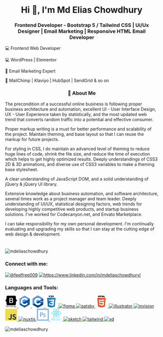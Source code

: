 <h1 align="center">Hi 👋, I'm Md Elias Chowdhury</h1>
<h3 align="center">Frontend Developer - Bootstrap 5 / Tailwind CSS | Ui/Ux Designer | Email Marketing | Responsive HTML Email Developer</h3>

<p align="left">💻 Frontend Web Developer</p>
<p align="left">💻 WordPress | Elementor</p>
<p align="left">📧 Email Marketing Expert</p>
<p align="left">📨 MailChimp | Klaviyo | HubSpot | SendGrid & so on</p>

<h3 align="center">👋 About Me</h1>

The precondition of a successful online business is following proper business architecture and automation, excellent UI - User Interface Design, UX - User Experience taken by statistically, and the most updated web trend that converts random traffic into a potential and effective consumer.

Proper markup writing is a must for better performance and scalability of the project. Maintain theming, and base layout so that I can reuse the markup for future projects.

For styling in CSS, I do maintain an advanced level of theming to reduce huge lines of code, shrink the file size, and reduce the time of execution which helps to get highly optimized results.
Deeply understandings of CSS3 2D & 3D animations, and diverse use of CSS3 variables to make a theming base stylesheet.

A clear understanding of JavaScript DOM, and a solid understanding of jQuery & jQuery UI library.

Extensive knowledge about business automation, and software architecture, several times work as a project manager and team leader. Deeply understanding of UI/UX, statistical designing factors, web trends for developing highly competitive web products, and startup business solutions. I've worked for Codecanyon.net, and Envato Marketplace.

I can take responsibility for my own personal development. I'm continually evaluating and upgrading my skills so that I can stay at the cutting edge of web design & development.

<h1 align="center"></h1>

<p align="left"> <img src="https://komarev.com/ghpvc/?username=mdeliaschowdhury&label=Profile%20views&color=0e75b6&style=flat" alt="mdeliaschowdhury" /> </p>

<h3 align="left">Connect with me:</h3>
<p align="left">
<a href="https://twitter.com/@feelfree009" target="blank"><img align="center" src="https://raw.githubusercontent.com/rahuldkjain/github-profile-readme-generator/master/src/images/icons/Social/twitter.svg" alt="@feelfree009" height="30" width="40" /></a>
<a href="https://linkedin.com/in/https://www.linkedin.com/in/mdeliaschowdhury/" target="blank"><img align="center" src="https://raw.githubusercontent.com/rahuldkjain/github-profile-readme-generator/master/src/images/icons/Social/linked-in-alt.svg" alt="https://www.linkedin.com/in/mdeliaschowdhury/" height="30" width="40" /></a>
</p>

<h3 align="left">Languages and Tools:</h3>
<p align="left"> <a href="https://getbootstrap.com" target="_blank" rel="noreferrer"> <img src="https://raw.githubusercontent.com/devicons/devicon/master/icons/bootstrap/bootstrap-plain-wordmark.svg" alt="bootstrap" width="40" height="40"/> </a> <a href="https://www.cprogramming.com/" target="_blank" rel="noreferrer"> <img src="https://raw.githubusercontent.com/devicons/devicon/master/icons/c/c-original.svg" alt="c" width="40" height="40"/> </a> <a href="https://www.w3schools.com/cpp/" target="_blank" rel="noreferrer"> <img src="https://raw.githubusercontent.com/devicons/devicon/master/icons/cplusplus/cplusplus-original.svg" alt="cplusplus" width="40" height="40"/> </a> <a href="https://www.w3schools.com/css/" target="_blank" rel="noreferrer"> <img src="https://raw.githubusercontent.com/devicons/devicon/master/icons/css3/css3-original-wordmark.svg" alt="css3" width="40" height="40"/> </a> <a href="https://www.figma.com/" target="_blank" rel="noreferrer"> <img src="https://www.vectorlogo.zone/logos/figma/figma-icon.svg" alt="figma" width="40" height="40"/> </a> <a href="https://www.gatsbyjs.com/" target="_blank" rel="noreferrer"> <img src="https://www.vectorlogo.zone/logos/gatsbyjs/gatsbyjs-icon.svg" alt="gatsby" width="40" height="40"/> </a> <a href="https://www.w3.org/html/" target="_blank" rel="noreferrer"> <img src="https://raw.githubusercontent.com/devicons/devicon/master/icons/html5/html5-original-wordmark.svg" alt="html5" width="40" height="40"/> </a> <a href="https://www.adobe.com/in/products/illustrator.html" target="_blank" rel="noreferrer"> <img src="https://www.vectorlogo.zone/logos/adobe_illustrator/adobe_illustrator-icon.svg" alt="illustrator" width="40" height="40"/> </a> <a href="https://www.invisionapp.com/" target="_blank" rel="noreferrer"> <img src="https://www.vectorlogo.zone/logos/invisionapp/invisionapp-icon.svg" alt="invision" width="40" height="40"/> </a> <a href="https://developer.mozilla.org/en-US/docs/Web/JavaScript" target="_blank" rel="noreferrer"> <img src="https://raw.githubusercontent.com/devicons/devicon/master/icons/javascript/javascript-original.svg" alt="javascript" width="40" height="40"/> </a> <a href="https://nuxtjs.org/" target="_blank" rel="noreferrer"> <img src="https://www.vectorlogo.zone/logos/nuxtjs/nuxtjs-icon.svg" alt="nuxtjs" width="40" height="40"/> </a> <a href="https://www.photoshop.com/en" target="_blank" rel="noreferrer"> <img src="https://raw.githubusercontent.com/devicons/devicon/master/icons/photoshop/photoshop-line.svg" alt="photoshop" width="40" height="40"/> </a> <a href="https://reactjs.org/" target="_blank" rel="noreferrer"> <img src="https://raw.githubusercontent.com/devicons/devicon/master/icons/react/react-original-wordmark.svg" alt="react" width="40" height="40"/> </a> <a href="https://www.sketch.com/" target="_blank" rel="noreferrer"> <img src="https://www.vectorlogo.zone/logos/sketchapp/sketchapp-icon.svg" alt="sketch" width="40" height="40"/> </a> <a href="https://tailwindcss.com/" target="_blank" rel="noreferrer"> <img src="https://www.vectorlogo.zone/logos/tailwindcss/tailwindcss-icon.svg" alt="tailwind" width="40" height="40"/> </a> <a href="https://www.adobe.com/products/xd.html" target="_blank" rel="noreferrer"> <img src="https://cdn.worldvectorlogo.com/logos/adobe-xd.svg" alt="xd" width="40" height="40"/> </a> </p>

<p><img align="center" src="https://github-readme-stats.vercel.app/api/top-langs?username=mdeliaschowdhury&show_icons=true&locale=en&layout=compact" alt="mdeliaschowdhury" /></p>
